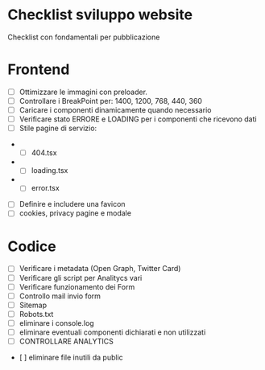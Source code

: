 # Checklist sviluppo website

Checklist con fondamentali per pubblicazione

# Frontend

- [ ] Ottimizzare le immagini con preloader.
- [ ] Controllare i BreakPoint per: 1400, 1200, 768, 440, 360
- [ ] Caricare i componenti dinamicamente quando necessario
- [ ] Verificare stato ERRORE e LOADING per i componenti che ricevono dati
- [ ] Stile pagine di servizio:
- - [ ] 404.tsx
- - [ ] loading.tsx
- - [ ] error.tsx
- [ ] Definire e includere una favicon
- [ ] cookies, privacy pagine e modale

# Codice

- [ ] Verificare i metadata (Open Graph, Twitter Card)
- [ ] Verificare gli script per Analitycs vari
- [ ] Verificare funzionamento dei Form
- [ ] Controllo mail invio form
- [ ] Sitemap
- [ ] Robots.txt
- [ ] eliminare i console.log
- [ ] eliminare eventuali componenti dichiarati e non utilizzati
- [ ] CONTROLLARE ANALYTICS
- [ ] eliminare file inutili da public
